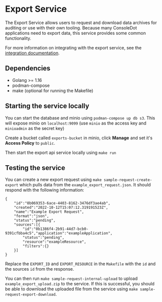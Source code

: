# Export Service

The Export Service allows users to request and download data archives for auditing or use with their own tooling. Because many ConsoleDot applications need to export data, this service provides some common functionality.

For more information on integrating with the export service, see the [integration documentation](docs/integration.md).

## Dependencies
- Golang >= 1.16
- podman-compose
- make (optional for running the Makefile)

## Starting the service locally
You can start the database and minio using `podman-compose up db s3`. This will expose minio on `localhost:9099` 
(use `minio` as the access key and `minioadmin` as the secret key)

Create a bucket called `exports-bucket` in minio, click **Manage** and set it's **Access Policy** to `public`.

Then start the export api service locally using `make run`

## Testing the service
You can create a new export request using `make sample-request-create-export` which pulls data from the `example_export_request.json`. It should respond with the following information:
```
{
    "id":"0b069353-6ace-4403-8162-3476df3ae4ab",
    "created":"2022-10-12T15:07:12.319191523Z",
    "name":"Example Export Request",
    "format":"json",
    "status":"pending",
    "sources":[{
        "id":"0b1386f4-2b91-44d7-bcb0-9391cfbba4c5","application":"exampleApplication",
        "status":"pending",
        "resource":"exampleResource",
        "filters":{}
    }]
}
```
Replace the `EXPORT_ID` and `EXPORT_RESOURCE` in the `Makefile` with the `id` and the sources `id` from the response.

You can then run `make sample-request-internal-upload` to upload `example_export_upload.zip` to the service. If this is successful, you should be able to download the uploaded file from the service using `make sample-request-export-download`.

